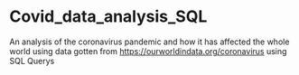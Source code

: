 # Covid_data_analysis_SQL
An analysis of the coronavirus pandemic and how it has affected the whole world using data gotten from https://ourworldindata.org/coronavirus using SQL Querys
